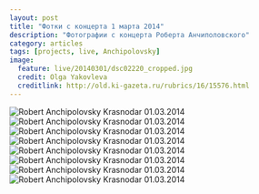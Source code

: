 ```yaml
---
layout: post
title: "Фотки с концерта 1 марта 2014"
description: "Фотографии с концерта Роберта Анчиполовского"
category: articles
tags: [projects, live, Anchipolovsky]
image:
  feature: live/20140301/dsc02220_cropped.jpg 
  credit: Olga Yakovleva
  creditlink: http://old.ki-gazeta.ru/rubrics/16/15576.html
---
```


<!-- https://github.com/ionelmc/jquery-gp-gallery -->
<div class="pictures">
	<img title="Robert Anchipolovsky Krasnodar 01.03.2014" src="{{ site.url }}/images/live/20140301/dsc02255_1024.jpg" />
	<img title="Robert Anchipolovsky Krasnodar 01.03.2014" src="{{ site.url }}/images/live/20140301/dsc02304_1024.jpg" />
	<img title="Robert Anchipolovsky Krasnodar 01.03.2014" src="{{ site.url }}/images/live/20140301/dsc02339_1024.jpg" />
	<img title="Robert Anchipolovsky Krasnodar 01.03.2014" src="{{ site.url }}/images/live/20140301/dsc02308_1024.jpg" />
	<img title="Robert Anchipolovsky Krasnodar 01.03.2014" src="{{ site.url }}/images/live/20140301/dsc02341_1024.jpg" />
	<img title="Robert Anchipolovsky Krasnodar 01.03.2014" src="{{ site.url }}/images/live/20140301/dsc02358_1024.jpg" />
	<img title="Robert Anchipolovsky Krasnodar 01.03.2014" src="{{ site.url }}/images/live/20140301/dsc02350_1024.jpg" />
	<img title="Robert Anchipolovsky Krasnodar 01.03.2014" src="{{ site.url }}/images/live/20140301/dsc02360_1024.jpg" />
</div>
